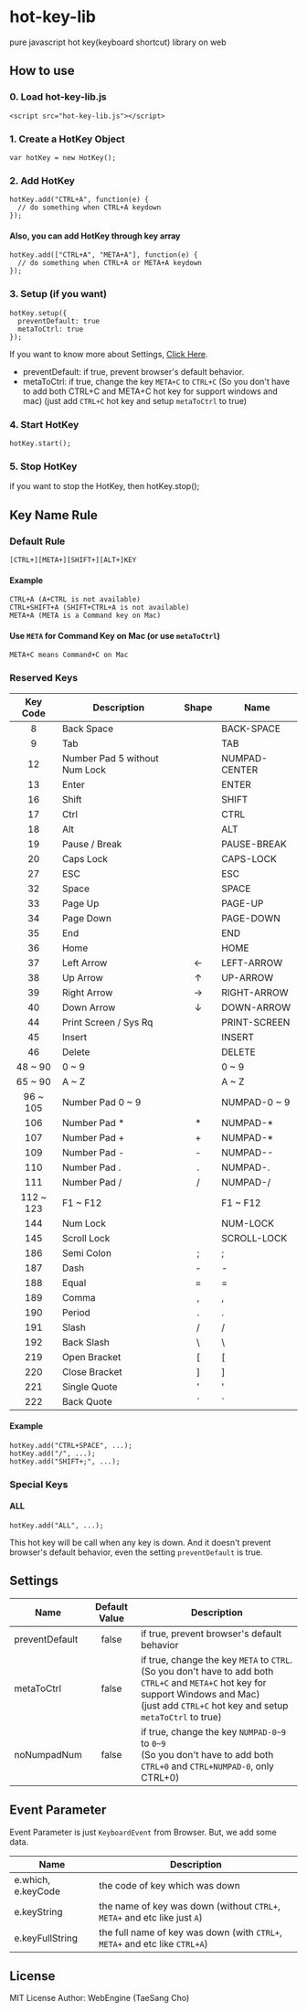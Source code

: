 # hot-key-lib
pure javascript hot key(keyboard shortcut) library on web

## How to use

### 0. Load hot-key-lib.js
    <script src="hot-key-lib.js"></script>

### 1. Create a HotKey Object
    var hotKey = new HotKey();

### 2. Add HotKey
    hotKey.add("CTRL+A", function(e) {
      // do something when CTRL+A keydown
    });

#### Also, you can add HotKey through key array
    hotKey.add(["CTRL+A", "META+A"], function(e) {
      // do something when CTRL+A or META+A keydown
    });

### 3. Setup (if you want)
    hotKey.setup({
      preventDefault: true
      metaToCtrl: true
    });

If you want to know more about Settings, [Click Here](#settings). 

* preventDefault: if true, prevent browser's default behavior.
* metaToCtrl: if true, change the key `META+C` to `CTRL+C`
  (So you don't have to add both CTRL+C and META+C hot key for support windows and mac)
  (just add `CTRL+C` hot key and setup `metaToCtrl` to true)

### 4. Start HotKey
    hotKey.start();

### 5. Stop HotKey
if you want to stop the HotKey, then
    hotKey.stop();

## Key Name Rule

### Default Rule
    [CTRL+][META+][SHIFT+][ALT+]KEY

#### Example
    CTRL+A (A+CTRL is not available)
    CTRL+SHIFT+A (SHIFT+CTRL+A is not available)
    META+A (META is a Command key on Mac)

#### Use `META` for Command Key on Mac (or use `metaToCtrl`)
    META+C means Command+C on Mac

### Reserved Keys
| Key Code  | Description                     | Shape | Name          |
|:---------:|---------------------------------|:-----:|---------------|
| 8         | Back Space                      |       | BACK-SPACE    |
| 9         | Tab                             |       | TAB           |
| 12        | Number Pad 5 without Num Lock   |       | NUMPAD-CENTER |
| 13        | Enter                           |       | ENTER         |
| 16        | Shift                           |       | SHIFT         |
| 17        | Ctrl                            |       | CTRL          |
| 18        | Alt                             |       | ALT           |
| 19        | Pause / Break                   |       | PAUSE-BREAK   |
| 20        | Caps Lock                       |       | CAPS-LOCK     |
| 27        | ESC                             |       | ESC           |
| 32        | Space                           |       | SPACE         |
| 33        | Page Up                         |       | PAGE-UP       |
| 34        | Page Down                       |       | PAGE-DOWN     |
| 35        | End                             |       | END           |
| 36        | Home                            |       | HOME          |
| 37        | Left Arrow                      | ←    | LEFT-ARROW    |
| 38        | Up Arrow                        | ↑    | UP-ARROW      |
| 39        | Right Arrow                     | →    | RIGHT-ARROW   |
| 40        | Down Arrow                      | ↓    | DOWN-ARROW    |
| 44        | Print Screen / Sys Rq           |       | PRINT-SCREEN  |
| 45        | Insert                          |       | INSERT        |
| 46        | Delete                          |       | DELETE        |
| 48 ~ 90   | 0 ~ 9                           |       | 0 ~ 9         |
| 65 ~ 90   | A ~ Z                           |       | A ~ Z         |
| 96 ~ 105  | Number Pad 0 ~ 9                |       | NUMPAD-0 ~ 9  |
| 106       | Number Pad *                    | *     | NUMPAD-*      |
| 107       | Number Pad +                    | +     | NUMPAD-*      |
| 109       | Number Pad -                    | -     | NUMPAD--      |
| 110       | Number Pad .                    | .     | NUMPAD-.      |
| 111       | Number Pad /                    | /     | NUMPAD-/      |
| 112 ~ 123 | F1 ~ F12                        |       | F1 ~ F12      |
| 144       | Num Lock                        |       | NUM-LOCK      |
| 145       | Scroll Lock                     |       | SCROLL-LOCK   |
| 186       | Semi Colon                      | ;     | ;             |
| 187       | Dash                            | -     | -             |
| 188       | Equal                           | =     | =             |
| 189       | Comma                           | ,     | ,             |
| 190       | Period                          | .     | .             |
| 191       | Slash                           | /     | /             |
| 192       | Back Slash                      | \     | \             |
| 219       | Open Bracket                    | [     | [             |
| 220       | Close Bracket                   | ]     | ]             |
| 221       | Single Quote                    | '     | '             |
| 222       | Back Quote                      | \`    | \`            |

#### Example
    hotKey.add("CTRL+SPACE", ...);
    hotKey.add("/", ...);
    hotKey.add("SHIFT+;", ...);

### Special Keys

#### ALL
    hotKey.add("ALL", ...);

This hot key will be call when any key is down.
And it doesn't prevent browser's default behavior, even the setting `preventDefault` is true.

## Settings
| Name           | Default Value | Description                                    |
|----------------|:-------------:|------------------------------------------------|
| preventDefault | false         | if true, prevent browser's default behavior |
| metaToCtrl     | false         | if true, change the key `META` to `CTRL`.<br>(So you don't have to add both `CTRL+C` and `META+C` hot key for support Windows and Mac)<br>(just add `CTRL+C` hot key and setup `metaToCtrl` to true) |
| noNumpadNum    | false         | if true, change the key `NUMPAD-0~9` to `0~9`<br>(So you don't have to add both `CTRL+0` and `CTRL+NUMPAD-0`, only CTRL+0) |

## Event Parameter
Event Parameter is just `KeyboardEvent` from Browser. But, we add some data.

| Name               | Description                             |
|--------------------|-----------------------------------------|
| e.which, e.keyCode | the code of key which was down          |
| e.keyString        | the name of key was down (without `CTRL+`, `META+` and etc like just `A`) |
| e.keyFullString    | the full name of key was down (with `CTRL+`, `META+` and etc like `CTRL+A`) |

## License
MIT License
Author: WebEngine (TaeSang Cho)
